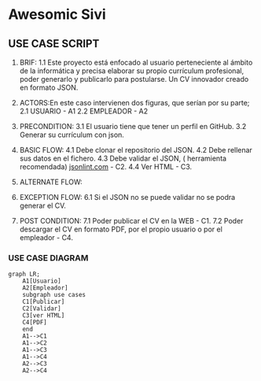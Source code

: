 # Awesomic Sivi

## USE CASE SCRIPT

1. BRIF:
    1.1 Este proyecto está enfocado al usuario perteneciente al ámbito de la informática y precisa elaborar su propio currículum profesional, poder generarlo y publicarlo para postularse. Un CV innovador creado en formato JSON.

2. ACTORS:En este caso intervienen dos figuras, que serían por su parte;
    2.1 USUARIO - A1
    2.2 EMPLEADOR - A2

3. PRECONDITION:
    3.1 El usuario tiene que tener un perfil en GitHub.
    3.2 Generar su currículum con json.

4. BASIC FLOW:
    4.1 Debe clonar el repositorio del JSON.
    4.2 Debe rellenar sus datos en el fichero.
    4.3 Debe validar el JSON, ( herramienta recomendada) [jsonlint.com](https://www.jsonlint.com/) - C2.
    4.4 Ver HTML - C3.

5. ALTERNATE FLOW:

6. EXCEPTION FLOW:
    6.1 Si el JSON no se puede validar no se podra generar el CV.

7. POST CONDITION:
    7.1 Poder publicar el CV en la WEB - C1.
    7.2 Poder descargar el CV en formato PDF, por el propio usuario o por el empleador - C4.

### USE CASE DIAGRAM

```mermaid
graph LR;
    A1[Usuario]
    A2[Empleador]
    subgraph use cases
    C1[Publicar]
    C2[Validar]
    C3[ver HTML]
    C4[PDF]
    end
    A1-->C1
    A1-->C2
    A1-->C3
    A1-->C4
    A2-->C3
    A2-->C4    
```
